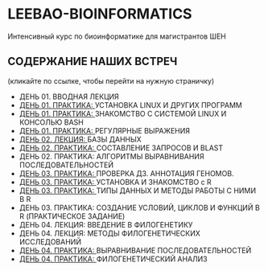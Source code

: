 # LEEBAO-BIOINFORMATICS

Интенсивный курс по биоинформатике для магистрантов ШЕН


## СОДЕРЖАНИЕ НАШИХ ВСТРЕЧ
(кликайте по ссылке, чтобы перейти на нужную страничку)

* ДЕНЬ 01. ВВОДНАЯ ЛЕКЦИЯ
* [ДЕНЬ 01. ПРАКТИКА: ](https://github.com/vinni-bio/MS-SHEN-Bioinformatics/blob/master/INSTRUCTIONS/DAY01_P2_LINUX.md#%D0%B4%D0%B5%D0%BD%D1%8C-01-%D0%BF%D1%80%D0%B0%D0%BA%D1%82%D0%B8%D0%BA%D0%B0-%D1%83%D1%81%D1%82%D0%B0%D0%BD%D0%BE%D0%B2%D0%BA%D0%B0-%D0%BF%D1%80%D0%BE%D0%B3%D1%80%D0%B0%D0%BC%D0%BC) УСТАНОВКА LINUX И ДРУГИХ ПРОГРАММ
* [ДЕНЬ 01. ПРАКТИКА: ](https://github.com/vinni-bio/MS-SHEN-Bioinformatics/blob/master/INSTRUCTIONS/DAY01_P3_BASH.md#%D0%B4%D0%B5%D0%BD%D1%8C-02-%D0%B7%D0%BD%D0%B0%D0%BA%D0%BE%D0%BC%D1%81%D1%82%D0%B2%D0%BE-%D1%81-%D1%81%D0%B8%D1%81%D1%82%D0%B5%D0%BC%D0%BE%D0%B9-linux-%D0%B8-%D0%BA%D0%BE%D0%BD%D1%81%D0%BE%D0%BB%D1%8C%D1%8E-bash) ЗНАКОМСТВО С СИСТЕМОЙ LINUX И КОНСОЛЬЮ BASH
* [ДЕНЬ 01. ПРАКТИКА: ](https://github.com/vinni-bio/MS-SHEN-Bioinformatics/blob/master/INSTRUCTIONS/DAY01_P4_REGEXP.md#%D0%B4%D0%B5%D0%BD%D1%8C-01-%D0%BF%D1%80%D0%B0%D0%BA%D1%82%D0%B8%D0%BA%D0%B0-%D1%80%D0%B5%D0%B3%D1%83%D0%BB%D1%8F%D1%80%D0%BD%D1%8B%D0%B5-%D0%B2%D1%8B%D1%80%D0%B0%D0%B6%D0%B5%D0%BD%D0%B8%D1%8F) РЕГУЛЯРНЫЕ ВЫРАЖЕНИЯ
* [ДЕНЬ 02. ЛЕКЦИЯ: ](https://github.com/vinni-bio/MS-SHEN-Bioinformatics/blob/master/INSTRUCTIONS/DAY02_P5_DATABASES.md#%D0%B4%D0%B5%D0%BD%D1%8C-02-%D0%BB%D0%B5%D0%BA%D1%86%D0%B8%D1%8F-%D0%B1%D0%B0%D0%B7%D1%8B-%D0%B4%D0%B0%D0%BD%D0%BD%D1%8B%D1%85) БАЗЫ ДАННЫХ
* [ДЕНЬ 02. ПРАКТИКА: ](https://github.com/vinni-bio/MS-SHEN-Bioinformatics/blob/master/INSTRUCTIONS/DAY02_P6_SEARCH.md#%D0%B4%D0%B5%D0%BD%D1%8C-02-%D0%BF%D1%80%D0%B0%D0%BA%D1%82%D0%B8%D0%BA%D0%B0-%D1%81%D0%BE%D1%81%D1%82%D0%B0%D0%B2%D0%BB%D0%B5%D0%BD%D0%B8%D0%B5-%D0%B7%D0%B0%D0%BF%D1%80%D0%BE%D1%81%D0%BE%D0%B2-%D0%B8-blast) СОСТАВЛЕНИЕ ЗАПРОСОВ И BLAST
* ДЕНЬ 02. ПРАКТИКА: АЛГОРИТМЫ ВЫРАВНИВАНИЯ ПОСЛЕДОВАТЕЛЬНОСТЕЙ
* [ДЕНЬ 03. ПРАКТИКА: ](https://github.com/vinni-bio/MS-SHEN-Bioinformatics/blob/master/INSTRUCTIONS/DAY03_P7_YEAST.md#%D0%B4%D0%B5%D0%BD%D1%8C-03-%D0%BF%D1%80%D0%B0%D0%BA%D1%82%D0%B8%D0%BA%D0%B0-%D0%BF%D1%80%D0%BE%D0%B2%D0%B5%D1%80%D0%BA%D0%B0-%D0%B4%D0%B7-%D0%B0%D0%BD%D0%BD%D0%BE%D1%82%D0%B0%D1%86%D0%B8%D1%8F-%D0%B3%D0%B5%D0%BD%D0%BE%D0%BC%D0%BE%D0%B2) ПРОВЕРКА ДЗ. АННОТАЦИЯ ГЕНОМОВ.
* [ДЕНЬ 03. ПРАКТИКА: ](https://github.com/vinni-bio/MS-SHEN-Bioinformatics/blob/master/INSTRUCTIONS/DAY03_P8_RINTRO.md#%D1%83%D1%81%D1%82%D0%B0%D0%BD%D0%BE%D0%B2%D0%BA%D0%B0-%D0%BE%D1%82%D1%81%D1%8E%D0%B4%D0%B0) УСТАНОВКА И ЗНАКОМСТВО с R
* [ДЕНЬ 03. ПРАКТИКА: ](https://github.com/vinni-bio/MS-SHEN-Bioinformatics/blob/master/INSTRUCTIONS/DAY03_P9_RSTRUCT.md#%D0%B4%D0%B5%D0%BD%D1%8C-03-%D0%BF%D1%80%D0%B0%D0%BA%D1%82%D0%B8%D0%BA%D0%B0-%D1%82%D0%B8%D0%BF%D1%8B-%D0%B4%D0%B0%D0%BD%D0%BD%D1%8B%D1%85-%D0%B8-%D0%BC%D0%B5%D1%82%D0%BE%D0%B4%D1%8B-%D1%80%D0%B0%D0%B1%D0%BE%D1%82%D1%8B-%D1%81-%D0%BD%D0%B8%D0%BC%D0%B8-%D0%B2-r) ТИПЫ ДАННЫХ И МЕТОДЫ РАБОТЫ С НИМИ В R
* ДЕНЬ 03. ПРАКТИКА: СОЗДАНИЕ УСЛОВИЙ, ЦИКЛОВ И ФУНКЦИЙ В R (ПРАКТИЧЕСКОЕ ЗАДАНИЕ)
* ДЕНЬ 04. ЛЕКЦИЯ: ВВЕДЕНИЕ В ФИЛОГЕНЕТИКУ
* ДЕНЬ 04. ЛЕКЦИЯ: МЕТОДЫ ФИЛОГЕНЕТИЧЕСКИХ ИССЛЕДОВАНИЙ
* [ДЕНЬ 04. ПРАКТИКА: ](https://github.com/vinni-bio/MS-SHEN-Bioinformatics/blob/master/INSTRUCTIONS/DAY04_P10_DATA.md#%D0%B4%D0%B5%D0%BD%D1%8C-04-%D0%BF%D1%80%D0%B0%D0%BA%D1%82%D0%B8%D0%BA%D0%B0-%D0%B2%D1%8B%D1%80%D0%B0%D0%B2%D0%BD%D0%B8%D0%B2%D0%B0%D0%BD%D0%B8%D0%B5-%D0%BF%D0%BE%D1%81%D0%BB%D0%B5%D0%B4%D0%BE%D0%B2%D0%B0%D1%82%D0%B5%D0%BB%D1%8C%D0%BD%D0%BE%D1%81%D1%82%D0%B5%D0%B9-%D0%B8-%D0%B0%D0%BD%D0%B0%D0%BB%D0%B8%D0%B7-%D1%8D%D0%B2%D0%BE%D0%BB%D1%8E%D1%86%D0%B8%D0%BE%D0%BD%D0%BD%D0%BE%D0%B9-%D0%BC%D0%BE%D0%B4%D0%B5%D0%BB%D0%B8) ВЫРАВНИВАНИЕ ПОСЛЕДОВАТЕЛЬНОСТЕЙ
* [ДЕНЬ 04. ПРАКТИКА: ]() ФИЛОГЕНЕТИЧЕСКИЙ АНАЛИЗ
